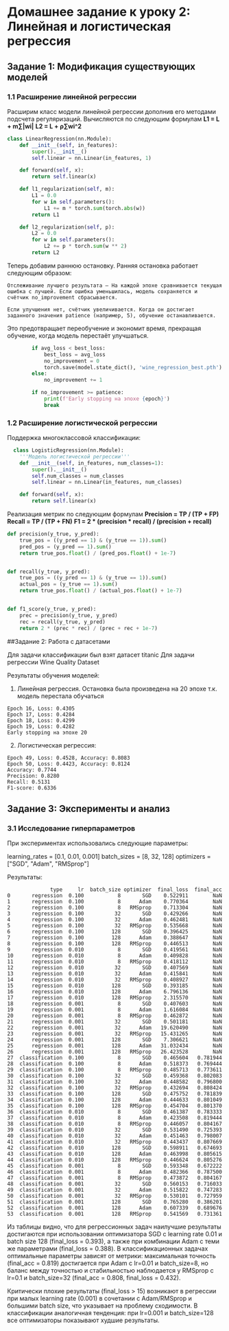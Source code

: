 # Домашнее задание к уроку 2: Линейная и логистическая регрессия
## Задание 1: Модификация существующих моделей
### 1.1 Расширение линейной регрессии
Расширим класс модели линейной регрессии дополнив его методами подсчета регуляризаций.
Вычисляются по следующим формулам 
**L1 = L + m∑|wi|**
**L2 = L + ρ∑wi^2**

```python
class LinearRegression(nn.Module):
    def __init__(self, in_features):
        super().__init__()
        self.linear = nn.Linear(in_features, 1)

    def forward(self, x):
        return self.linear(x)

    def l1_regularization(self, m):
        L1 = 0.0
        for w in self.parameters():
            L1 += m * torch.sum(torch.abs(w))
        return L1

    def l2_regularization(self, p):
        L2 = 0.0
        for w in self.parameters():
            L2 += p * torch.sum(w ** 2)
        return L2
```

Теперь добавим раннюю остановку.
Ранняя остановка работает следующим образом:

    Отслеживание лучшего результата – На каждой эпохе сравнивается текущая ошибка с лучшей. Если ошибка уменьшилась, модель сохраняется и  счётчик no_improvement сбрасывается.

    Если улучшения нет, счётчик увеличивается. Когда он достигает заданного значения patience (например, 5), обучение останавливается.    

Это предотвращает переобучение и экономит время, прекращая обучение, когда модель перестаёт улучшаться.

```python
        if avg_loss < best_loss:
            best_loss = avg_loss
            no_improvement = 0
            torch.save(model.state_dict(), 'wine_regression_best.pth')
        else:
            no_improvement += 1

        if no_improvement >= patience:
            print(f'Early stopping на эпохе {epoch}')
            break
```

### 1.2 Расширение логистической регрессии
Поддержка многоклассовой классификации:
```python
  class LogisticRegression(nn.Module):
    '''Модель логистической регрессии'''
    def __init__(self, in_features, num_classes=1):
        super().__init__()
        self.num_classes = num_classes
        self.linear = nn.Linear(in_features, num_classes)

    def forward(self, x):
        return self.linear(x)
```
Реализация метрик по следующим формулам
**Precision = TP / (TP + FP)**
**Recall = TP / (TP + FN)**
**F1 = 2 * (precision * recall) / (precision + recall)**

```python
def precision(y_true, y_pred):
    true_pos = ((y_pred == 1) & (y_true == 1)).sum()
    pred_pos = (y_pred == 1).sum()
    return true_pos.float() / (pred_pos.float() + 1e-7)


def recall(y_true, y_pred):
    true_pos = ((y_pred == 1) & (y_true == 1)).sum()
    actual_pos = (y_true == 1).sum()
    return true_pos.float() / (actual_pos.float() + 1e-7)


def f1_score(y_true, y_pred):
    prec = precision(y_true, y_pred)
    rec = recall(y_true, y_pred)
    return 2 * (prec * rec) / (prec + rec + 1e-7)
```

##Задание 2: Работа с датасетами 

Для задачи классификации был взят датасет titanic
Для задачи регрессии Wine Quality Dataset

Результаты обучения моделей:
1) Линейная регрессия. Остановка была произведена на 20 эпохе т.к. модель перестала обучаться
```
Epoch 16, Loss: 0.4305
Epoch 17, Loss: 0.4284
Epoch 18, Loss: 0.4299
Epoch 19, Loss: 0.4282
Early stopping на эпохе 20
```
2) Логистическая регрессия:
```
Epoch 49, Loss: 0.4528, Accuracy: 0.8083
Epoch 50, Loss: 0.4423, Accuracy: 0.8124
Accuracy: 0.7744
Precision: 0.8280
Recall: 0.5131
F1-score: 0.6336
```
## Задание 3: Эксперименты и анализ
### 3.1 Исследование гиперпараметров 
При экспериментах использовались следующие параметры: 

learning_rates = [0.1, 0.01, 0.001]
batch_sizes = [8, 32, 128]
optimizers = ["SGD", "Adam", "RMSprop"]

Результаты:

```
              type     lr  batch_size optimizer  final_loss  final_acc
0       regression  0.100           8       SGD    0.522911        NaN
1       regression  0.100           8      Adam    0.770364        NaN
2       regression  0.100           8   RMSprop    0.713304        NaN
3       regression  0.100          32       SGD    0.429266        NaN
4       regression  0.100          32      Adam    0.462481        NaN
5       regression  0.100          32   RMSprop    0.535668        NaN
6       regression  0.100         128       SGD    0.396425        NaN
7       regression  0.100         128      Adam    0.388647        NaN
8       regression  0.100         128   RMSprop    0.446513        NaN
9       regression  0.010           8       SGD    0.419561        NaN
10      regression  0.010           8      Adam    0.409828        NaN
11      regression  0.010           8   RMSprop    0.418112        NaN
12      regression  0.010          32       SGD    0.407569        NaN
13      regression  0.010          32      Adam    0.415841        NaN
14      regression  0.010          32   RMSprop    0.408927        NaN
15      regression  0.010         128       SGD    0.393185        NaN
16      regression  0.010         128      Adam    6.796136        NaN
17      regression  0.010         128   RMSprop    2.315570        NaN
18      regression  0.001           8       SGD    0.407603        NaN
19      regression  0.001           8      Adam    1.616084        NaN
20      regression  0.001           8   RMSprop    0.462872        NaN
21      regression  0.001          32       SGD    0.501181        NaN
22      regression  0.001          32      Adam   19.620490        NaN
23      regression  0.001          32   RMSprop   15.431265        NaN
24      regression  0.001         128       SGD    7.306621        NaN
25      regression  0.001         128      Adam   31.032434        NaN
26      regression  0.001         128   RMSprop   26.423528        NaN
27  classification  0.100           8       SGD    0.465604   0.781944
28  classification  0.100           8      Adam    0.518373   0.769444
29  classification  0.100           8   RMSprop    0.485713   0.773611
30  classification  0.100          32       SGD    0.459368   0.802083
31  classification  0.100          32      Adam    0.448582   0.796800
32  classification  0.100          32   RMSprop    0.432694   0.808424
33  classification  0.100         128       SGD    0.475752   0.781839
34  classification  0.100         128      Adam    0.444633   0.801049
35  classification  0.100         128   RMSprop    0.454704   0.801370
36  classification  0.010           8       SGD    0.461387   0.783333
37  classification  0.010           8      Adam    0.423508   0.819444
38  classification  0.010           8   RMSprop    0.446057   0.804167
39  classification  0.010          32       SGD    0.531490   0.725393
40  classification  0.010          32      Adam    0.451463   0.798007
41  classification  0.010          32   RMSprop    0.443437   0.807669
42  classification  0.010         128       SGD    0.598911   0.674693
43  classification  0.010         128      Adam    0.463998   0.805615
44  classification  0.010         128   RMSprop    0.446624   0.805276
45  classification  0.001           8       SGD    0.593348   0.672222
46  classification  0.001           8      Adam    0.482366   0.787500
47  classification  0.001           8   RMSprop    0.473872   0.804167
48  classification  0.001          32       SGD    0.560153   0.716033
49  classification  0.001          32      Adam    0.515822   0.747283
50  classification  0.001          32   RMSprop    0.530101   0.727959
51  classification  0.001         128       SGD    0.765280   0.386201
52  classification  0.001         128      Adam    0.607339   0.689676
53  classification  0.001         128   RMSprop    0.541569   0.731361
```

Из таблицы видно, что для регрессионных задач наилучшие результаты достигаются при использовании оптимизатора SGD с learning rate 0.01 и batch size 128 (final_loss = 0.393), а также при комбинации Adam с теми же параметрами (final_loss = 0.388). 
В классификационных задачах оптимальные параметры зависят от метрики: максимальная точность (final_acc = 0.819) достигается при Adam с lr=0.01 и batch_size=8, но баланс между точностью и стабильностью наблюдается у RMSprop с lr=0.1 и batch_size=32 (final_acc = 0.808, final_loss = 0.432).

Критически плохие результаты (final_loss > 15) возникают в регрессии при малых learning rate (0.001) в сочетании с Adam/RMSprop и большими batch size, что указывает на проблему сходимости. В классификации аналогичная тенденция: при lr=0.001 и batch_size=128 все оптимизаторы показывают худшие результаты.


